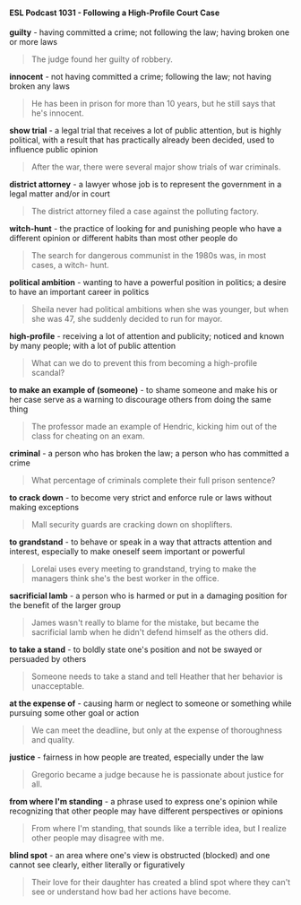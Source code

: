 #### ESL Podcast 1031 - Following a High-Profile Court Case

**guilty** - having committed a crime; not following the law; having broken one or
more laws

> The judge found her guilty of robbery.

**innocent** - not having committed a crime; following the law; not having broken
any laws

> He has been in prison for more than 10 years, but he still says that he's
innocent.

**show trial** - a legal trial that receives a lot of public attention, but is highly
political, with a result that has practically already been decided, used to influence
public opinion

> After the war, there were several major show trials of war criminals.

**district attorney** - a lawyer whose job is to represent the government in a legal
matter and/or in court

> The district attorney filed a case against the polluting factory.

**witch-hunt** - the practice of looking for and punishing people who have a
different opinion or different habits than most other people do

> The search for dangerous communist in the 1980s was, in most cases, a witch-
hunt.

**political ambition** - wanting to have a powerful position in politics; a desire to
have an important career in politics

> Sheila never had political ambitions when she was younger, but when she was
47, she suddenly decided to run for mayor.

**high-profile** - receiving a lot of attention and publicity; noticed and known by
many people; with a lot of public attention

> What can we do to prevent this from becoming a high-profile scandal?

**to make an example of (someone)** - to shame someone and make his or her
case serve as a warning to discourage others from doing the same thing

> The professor made an example of Hendric, kicking him out of the class for
cheating on an exam.

**criminal** - a person who has broken the law; a person who has committed a
crime

> What percentage of criminals complete their full prison sentence?

**to crack down** - to become very strict and enforce rule or laws without making
exceptions

> Mall security guards are cracking down on shoplifters.

**to grandstand** - to behave or speak in a way that attracts attention and interest,
especially to make oneself seem important or powerful

> Lorelai uses every meeting to grandstand, trying to make the managers think
she's the best worker in the office.

**sacrificial lamb** - a person who is harmed or put in a damaging position for the
benefit of the larger group

> James wasn't really to blame for the mistake, but became the sacrificial lamb
when he didn't defend himself as the others did.

**to take a stand** - to boldly state one's position and not be swayed or persuaded
by others

> Someone needs to take a stand and tell Heather that her behavior is
unacceptable.

**at the expense of** - causing harm or neglect to someone or something while
pursuing some other goal or action

> We can meet the deadline, but only at the expense of thoroughness and
quality.

**justice** - fairness in how people are treated, especially under the law

> Gregorio became a judge because he is passionate about justice for all.

**from where I'm standing** - a phrase used to express one's opinion while
recognizing that other people may have different perspectives or opinions

> From where I'm standing, that sounds like a terrible idea, but I realize other
people may disagree with me.

**blind spot** - an area where one's view is obstructed (blocked) and one cannot
see clearly, either literally or figuratively

> Their love for their daughter has created a blind spot where they can't see or
understand how bad her actions have become.

